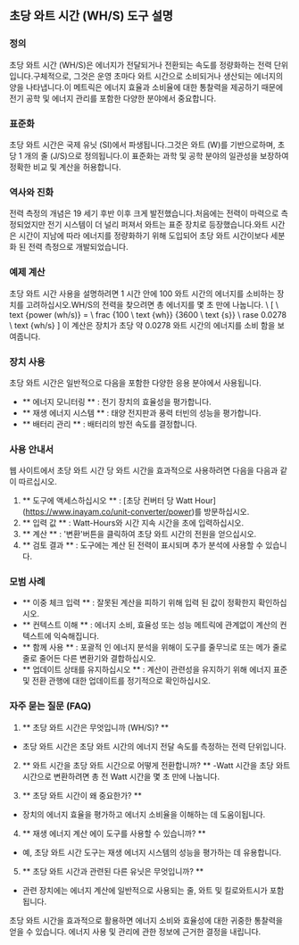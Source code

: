 ## 초당 와트 시간 (WH/S) 도구 설명

### 정의
초당 와트 시간 (WH/S)은 에너지가 전달되거나 전환되는 속도를 정량화하는 전력 단위입니다.구체적으로, 그것은 운영 초마다 와트 시간으로 소비되거나 생산되는 에너지의 양을 나타냅니다.이 메트릭은 에너지 효율과 소비율에 대한 통찰력을 제공하기 때문에 전기 공학 및 에너지 관리를 포함한 다양한 분야에서 중요합니다.

### 표준화
초당 와트 시간은 국제 유닛 (SI)에서 파생됩니다.그것은 와트 (W)를 기반으로하며, 초당 1 개의 줄 (J/S)으로 정의됩니다.이 표준화는 과학 및 공학 분야의 일관성을 보장하여 정확한 비교 및 ​​계산을 허용합니다.

### 역사와 진화
전력 측정의 개념은 19 세기 후반 이후 크게 발전했습니다.처음에는 전력이 마력으로 측정되었지만 전기 시스템이 더 널리 퍼져서 와트는 표준 장치로 등장했습니다.와트 시간은 시간이 지남에 따라 에너지를 정량화하기 위해 도입되어 초당 와트 시간이보다 세분화 된 전력 측정으로 개발되었습니다.

### 예제 계산
초당 와트 시간 사용을 설명하려면 1 시간 안에 100 와트 시간의 에너지를 소비하는 장치를 고려하십시오.WH/S의 전력을 찾으려면 총 에너지를 몇 초 만에 나눕니다.
\ [
\ text {power (wh/s)} = \ frac {100 \ text {wh}} {3600 \ text {s}} \ rase 0.0278 \ text {wh/s}
\]
이 계산은 장치가 초당 약 0.0278 와트 시간의 에너지를 소비 함을 보여줍니다.

### 장치 사용
초당 와트 시간은 일반적으로 다음을 포함한 다양한 응용 분야에서 사용됩니다.
- ** 에너지 모니터링 ** : 전기 장치의 효율성을 평가합니다.
- ** 재생 에너지 시스템 ** : 태양 전지판과 풍력 터빈의 성능을 평가합니다.
- ** 배터리 관리 ** : 배터리의 방전 속도를 결정합니다.

### 사용 안내서
웹 사이트에서 초당 와트 시간 당 와트 시간을 효과적으로 사용하려면 다음을 다음과 같이 따르십시오.
1. ** 도구에 액세스하십시오 ** : [초당 컨버터 당 Watt Hour] (https://www.inayam.co/unit-converter/power)를 방문하십시오.
2. ** 입력 값 ** : Watt-Hours와 시간 지속 시간을 초에 입력하십시오.
3. ** 계산 ** : '변환'버튼을 클릭하여 초당 와트 시간의 전원을 얻으십시오.
4. ** 검토 결과 ** : 도구에는 계산 된 전력이 표시되며 추가 분석에 사용할 수 있습니다.

### 모범 사례
- ** 이중 체크 입력 ** : 잘못된 계산을 피하기 위해 입력 된 값이 정확한지 확인하십시오.
- ** 컨텍스트 이해 ** : 에너지 소비, 효율성 또는 성능 메트릭에 관계없이 계산의 컨텍스트에 익숙해집니다.
- ** 함께 사용 ** : 포괄적 인 에너지 분석을 위해이 도구를 줄무늬로 또는 메가 줄로 줄로 줄어든 다른 변환기와 결합하십시오.
- ** 업데이트 상태를 유지하십시오 ** : 계산이 관련성을 유지하기 위해 에너지 표준 및 전환 관행에 대한 업데이트를 정기적으로 확인하십시오.

### 자주 묻는 질문 (FAQ)

1. ** 초당 와트 시간은 무엇입니까 (WH/S)? **
- 초당 와트 시간은 초당 와트 시간의 에너지 전달 속도를 측정하는 전력 단위입니다.

2. ** 와트 시간을 초당 와트 시간으로 어떻게 전환합니까? **
-Watt 시간을 초당 와트 시간으로 변환하려면 총 전 Watt 시간을 몇 초 만에 나눕니다.

3. ** 초당 와트 시간이 왜 중요한가? **
- 장치의 에너지 효율을 평가하고 에너지 소비율을 이해하는 데 도움이됩니다.

4. ** 재생 에너지 계산 에이 도구를 사용할 수 있습니까? **
- 예, 초당 와트 시간 도구는 재생 에너지 시스템의 성능을 평가하는 데 유용합니다.

5. ** 초당 와트 시간과 관련된 다른 유닛은 무엇입니까? **
- 관련 장치에는 에너지 계산에 일반적으로 사용되는 줄, 와트 및 킬로와트시가 포함됩니다.

초당 와트 시간을 효과적으로 활용하면 에너지 소비와 효율성에 대한 귀중한 통찰력을 얻을 수 있습니다. 에너지 사용 및 관리에 관한 정보에 근거한 결정을 내립니다.